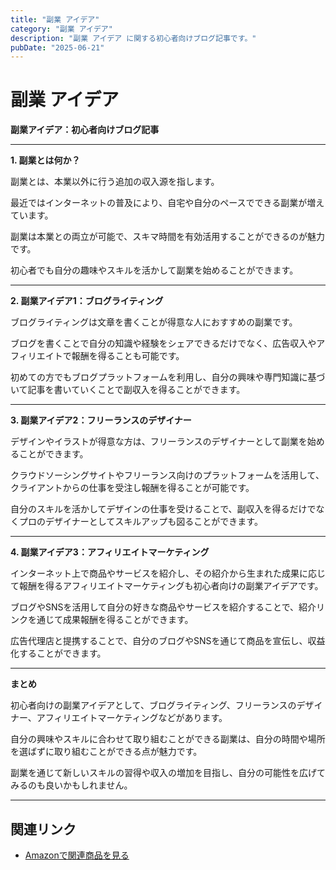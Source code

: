 ```yaml
---
title: "副業 アイデア"
category: "副業 アイデア"
description: "副業 アイデア に関する初心者向けブログ記事です。"
pubDate: "2025-06-21"
---
```


# 副業 アイデア

**副業アイデア：初心者向けブログ記事**

---

**1. 副業とは何か？**

副業とは、本業以外に行う追加の収入源を指します。

最近ではインターネットの普及により、自宅や自分のペースでできる副業が増えています。

副業は本業との両立が可能で、スキマ時間を有効活用することができるのが魅力です。

初心者でも自分の趣味やスキルを活かして副業を始めることができます。



---

**2. 副業アイデア1：ブログライティング**

ブログライティングは文章を書くことが得意な人におすすめの副業です。

ブログを書くことで自分の知識や経験をシェアできるだけでなく、広告収入やアフィリエイトで報酬を得ることも可能です。

初めての方でもブログプラットフォームを利用し、自分の興味や専門知識に基づいて記事を書いていくことで副収入を得ることができます。



---

**3. 副業アイデア2：フリーランスのデザイナー**

デザインやイラストが得意な方は、フリーランスのデザイナーとして副業を始めることができます。

クラウドソーシングサイトやフリーランス向けのプラットフォームを活用して、クライアントからの仕事を受注し報酬を得ることが可能です。

自分のスキルを活かしてデザインの仕事を受けることで、副収入を得るだけでなくプロのデザイナーとしてスキルアップも図ることができます。



---

**4. 副業アイデア3：アフィリエイトマーケティング**

インターネット上で商品やサービスを紹介し、その紹介から生まれた成果に応じて報酬を得るアフィリエイトマーケティングも初心者向けの副業アイデアです。

ブログやSNSを活用して自分の好きな商品やサービスを紹介することで、紹介リンクを通じて成果報酬を得ることができます。

広告代理店と提携することで、自分のブログやSNSを通じて商品を宣伝し、収益化することができます。



---

**まとめ**

初心者向けの副業アイデアとして、ブログライティング、フリーランスのデザイナー、アフィリエイトマーケティングなどがあります。

自分の興味やスキルに合わせて取り組むことができる副業は、自分の時間や場所を選ばずに取り組むことができる点が魅力です。

副業を通じて新しいスキルの習得や収入の増加を目指し、自分の可能性を広げてみるのも良いかもしれません。



---

## 関連リンク

- [Amazonで関連商品を見る](https://www.amazon.co.jp/s?k=%E5%89%AF%E6%A5%AD+%E3%82%A2%E3%82%A4%E3%83%87%E3%82%A2&tag=autowritehubai-22)
